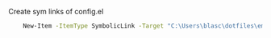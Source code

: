 Create sym links of config.el 

``` sh
    New-Item -ItemType SymbolicLink -Target "C:\Users\blasc\dotfiles\emacs\doom" -Path "C:/Users/blasc/AppData/Roaming/.doom.d/"
```
